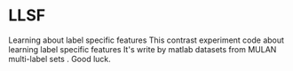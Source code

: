 # LLSF
Learning about label specific features
This contrast experiment code about learning label specific features 
It's write by matlab  datasets from MULAN multi-label sets .
Good luck.
